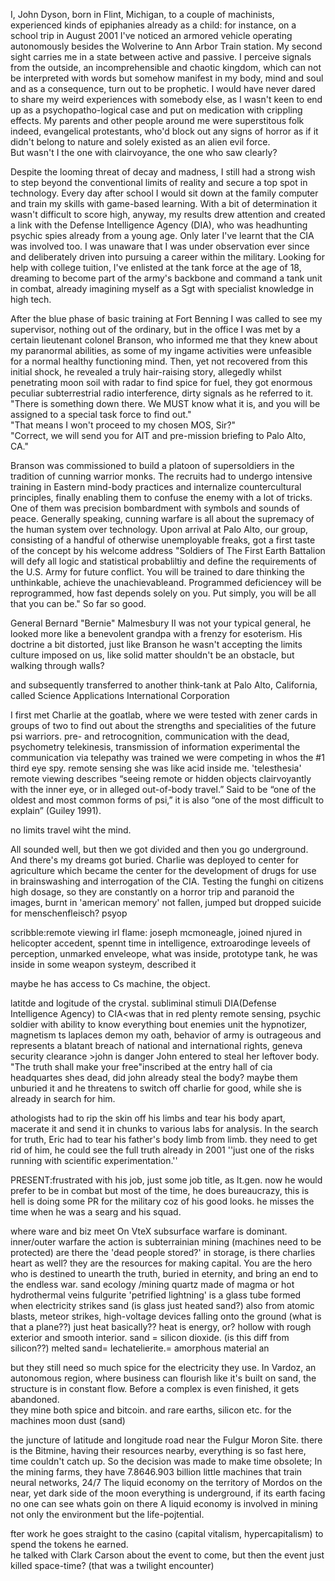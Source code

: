 I, John Dyson, born in Flint, Michigan, to a couple of machinists, experienced kinds of epiphanies already as a child: for instance, on a school trip in August 2001 I've noticed an armored vehicle operating autonomously besides the Wolverine to Ann Arbor Train station. My second sight carries me in a state between active and passive. I perceive signals from the outside, an incomprehensible and chaotic kingdom, which can not be interpreted with words but somehow manifest in my body, mind and soul and as a consequence, turn out to be prophetic. I would have never dared to share my weird experiences with somebody else, as I wasn't keen to end up as a psychopatho-logical case and put on medication with crippling effects. My parents and other people around me were superstitous folk indeed, evangelical protestants, who'd block out any signs of horror as if it didn't belong to nature and solely existed as an alien evil force.<br>
But wasn't I the one with clairvoyance, the one who saw clearly?

Despite the looming threat of decay and madness, I still had a strong wish to step beyond the conventional limits of reality and secure a top spot in technology. Every day after school I would sit down at the family computer and train my skills with game-based learning. With a bit of determination it wasn't difficult to score high, anyway, my results drew attention and created a link with the Defense Intelligence Agency (DIA), who was headhunting psychic spies already from a young age. Only later I've learnt that the CIA was involved too. I was unaware that I was under observation ever since and deliberately driven into pursuing a career within the military. Looking for help with college tuition, I've enlisted at the tank force at the age of 18, dreaming to become part of the army's backbone and command a tank unit in combat, already imagining myself as a Sgt with specialist knowledge in high tech. 

After the blue phase of basic training at Fort Benning I was called to see my supervisor, nothing out of the ordinary, but in the office I was met by a certain lieutenant colonel Branson, who informed me that they knew about my paranormal abilities, as some of my ingame activities were unfeasible for a normal healthy functioning mind. Then, yet not recovered from this initial shock, he revealed a truly hair-raising story, allegedly whilst penetrating moon soil with radar to find spice for fuel, they got enormous peculiar subterrestrial radio interference, dirty signals as he referred to it.<br>
"There is something down there. We MUST know what it is, and you will be assigned to a special task force to find out."<br>
"That means I won't proceed to my chosen MOS, Sir?"<br>
"Correct, we will send you for AIT and pre-mission briefing to Palo Alto, CA."

Branson was commissioned to build a platoon of supersoldiers in the tradition of cunning warrior monks. The recruits had to undergo intensive training in Eastern mind-body practices and internalize countercultural principles, finally enabling them to confuse the enemy with a lot of tricks. 
One of them was precision bombardment with symbols and sounds of peace. 
 Generally speaking, cunning warfare is all about the supremacy of the human system over technology. 
Upon arrival at Palo Alto, our group, consisting of a handful of otherwise unemployable freaks, got a first taste of the concept by his welcome address
"Soldiers of The First Earth Battalion will defy all logic and statistical probabliltiy and define the requirements of the U.S. Army for future conflict. 
You will be trained to dare thinking the unthinkable, achieve the unachievableand. Programmed deficiencey will be reprogrammed, how fast depends solely on you. Put simply, you will be all that you can be."
So far so good. 

General Bernard "Bernie" Malmesbury II was not your typical general, he looked more like a benevolent grandpa with a frenzy for esoterism. 
His doctrine a bit distorted, just like Branson he wasn't accepting the limits culture imposed on us, like solid matter shouldn't be an obstacle, but walking through walls?
 
and subsequently transferred to another think-tank at Palo Alto, California, called Science Applications International Corporation


I first met Charlie at the goatlab, where we were tested with zener cards 
in groups of two to find out about the strengths and specialities 
of the future psi warriors. 
pre- and retrocognition, communication with the dead, psychometry
telekinesis, transmission of information
experimental
the communication via telepathy was trained 
we were competing in whos the #1 third eye spy. 
remote sensing
she was like acid inside me. 
'telesthesia'
 remote viewing describes “seeing remote or hidden objects clairvoyantly with the inner eye, or in alleged out-of-body travel.” Said to be “one of the oldest and most common forms of psi,” it is also “one of the most difficult to explain” (Guiley 1991).

no limits travel wiht the mind. 

All sounded well, but then we got divided
and then you go underground.
And there's my dreams got buried.
Charlie was deployed to center for agriculture
which became the center for the development of drugs for use in brainswashing and interrogation of the CIA. 
Testing the funghi on citizens
high dosage, so they are constantly on a horror trip and paranoid
the images, burnt in 'american memory'
not fallen, jumped but dropped
suicide for menschenfleisch?
psyop

scribble:remote viewing
 irl flame: joseph mcmoneagle, joined njured in helicopter accedent, spennt time in intelligence, extroarodinge leveels of perception, unmarked enveleope, what was inside, prototype tank, he was inside in some weapon systeym, described it 

maybe he has access to Cs machine, the object. 


latitde and logitude of the crystal. 
subliminal stimuli
DIA(Defense Intelligence Agency) to CIA<was that in red plenty
remote sensing, psychic soldier with ability to know everything bout enemies unit
the hypnotizer, magnetism
ts laplaces demon
my oath, behavior of army is outrageous and represents a blatant breach of national and international rights, geneva
security clearance >john is danger
John entered to steal her leftover body. 
"The truth shall make your free"inscribed at the entry hall of cia headquartes 
shes dead, did john already steal the body?
maybe them unburied it
and he threatens to switch off charlie for good,
while she is already in search for him. 

athologists had to rip the skin off his limbs and tear his body apart, macerate it and send it in chunks to various labs for analysis. In the search for truth, Eric had to tear his father's body limb from limb.
they need to get rid of him, he could see the full truth already in 2001
''just one of the risks running with scientific experimentation.''

PRESENT:frustrated with his job, 
just some job title, as lt.gen. now he would prefer to be in combat but
most of the time, he does bureaucrazy, this is hell
is doing some PR for the military coz of his good looks.
he misses the time when he was a searg and his squad.

where ware and biz meet
On VteX subsurface warfare is dominant. 
inner/outer warfare
the action is subterrainian
mining (machines need to be protected)
are there the 'dead people stored?' in storage, is there charlies heart as well?
they are the resources for making capital.
You are the hero who
is destined to unearth the truth, buried in eternity, and bring an end to the endless war.
sand ecology /mining quartz made of magma or hot hydrothermal veins fulgurite  'petrified lightning' is a glass tube formed when electricity strikes sand (is glass just heated sand?) also from atomic blasts, meteor strikes, high-voltage devices falling onto the ground (what is that a plane??) just heat basically?? heat is energy, or?  hollow with rough exterior and smooth interior.  sand = silicon dioxide. (is this diff from silicon??) melted sand= lechatelierite.= amorphous material an

 but they still need so much spice for the electricity they use. 
In Vardoz, an autonomous region, where business can flourish 
like it's built on sand, the structure is in constant flow.  Before a complex is even finished, it gets abandoned.  
they mine both spice and bitcoin.
and rare earths, silicon etc. for the machines
moon dust (sand)

the juncture of latitude and longitude road near the Fulgur Moron Site.  there is the Bitmine, having their resources nearby, everything is so fast here, time couldn't catch up. 
 So the decision was made to make time obsolete; In the mining farms, they have 7.8646.903 billion little machines that train neural networks, 24/7 The liquid economy on the territory of Mordos on the near, yet dark side of the moon
everything is underground, if its earth facing no one can see whats goin on there A liquid economy is involved in mining not only the environment but the life-pojtential. 

fter work he goes straight to the casino (capital vitalism, hypercapitalism) to spend the tokens he earned.  
he talked with Clark Carson about the event to come, 
but then the event just killed space-time? (that was a twilight encounter)



